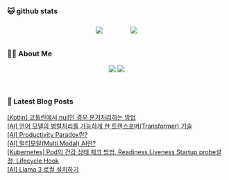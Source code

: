 
###  🐱 github stats  

<div id="main" align="center">
    <img src="https://github-readme-stats.vercel.app/api?username=peterica&count_private=true&show_icons=true&theme=radical"
        style="height: auto; margin-left: 20px; margin-right: 20px; padding: 10px;"/>
    <img src="https://github-readme-stats.vercel.app/api/top-langs/?username=peterica&layout=compact"   
        style="height: auto; margin-left: 20px; margin-right: 20px; padding: 10px;"/>
</div>

###  💁‍♀️ About Me  
<p align="center">
    <a href="https://peterica.tistory.com/"><img src="https://img.shields.io/badge/Blog-FF5722?style=flat-square&logo=Blogger&logoColor=white"/></a>
    <a href="mailto:ilovefran.ofm@gmail.com"><img src="https://img.shields.io/badge/Gmail-d14836?style=flat-square&logo=Gmail&logoColor=white&link=ilovefran.ofm@gmail.com"/></a>
</p>

<br>

### 📕 Latest Blog Posts   

<a href ="https://peterica.tistory.com/757"> [Kotlin] 코틀린에서 null인 경우 분기처리하는 방법 </a> <br>
<a href ="https://peterica.tistory.com/756"> [AI] 언어 모델의 병렬처리를 가능하게 한 트렌스포머(Transformer) 기술 </a> <br>
<a href ="https://peterica.tistory.com/755"> [AI] Productivity Paradox란? </a> <br>
<a href ="https://peterica.tistory.com/754"> [AI] 멀티모달(Multi Modal) AI란? </a> <br>
<a href ="https://peterica.tistory.com/770"> [Kubernetes]  Pod의 건강 상태 체크 방법, Readiness Liveness Startup probe설정, Lifecycle Hook </a> <br>
<a href ="https://peterica.tistory.com/765"> [AI] Llama 3 로컬 설치하기 </a> <br>
